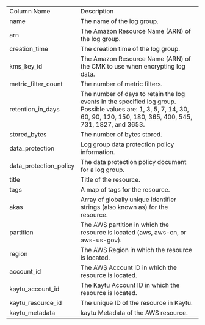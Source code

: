 <table>
	<tr><td>Column Name</td><td>Description</td></tr>
	<tr><td>name</td><td>The name of the log group.</td></tr>
	<tr><td>arn</td><td>The Amazon Resource Name (ARN) of the log group.</td></tr>
	<tr><td>creation_time</td><td>The creation time of the log group.</td></tr>
	<tr><td>kms_key_id</td><td>The Amazon Resource Name (ARN) of the CMK to use when encrypting log data.</td></tr>
	<tr><td>metric_filter_count</td><td>The number of metric filters.</td></tr>
	<tr><td>retention_in_days</td><td>The number of days to retain the log events in the specified log group. Possible values are: 1, 3, 5, 7, 14, 30, 60, 90, 120, 150, 180, 365, 400, 545, 731, 1827, and 3653.</td></tr>
	<tr><td>stored_bytes</td><td>The number of bytes stored.</td></tr>
	<tr><td>data_protection</td><td>Log group data protection policy information.</td></tr>
	<tr><td>data_protection_policy</td><td>The data protection policy document for a log group.</td></tr>
	<tr><td>title</td><td>Title of the resource.</td></tr>
	<tr><td>tags</td><td>A map of tags for the resource.</td></tr>
	<tr><td>akas</td><td>Array of globally unique identifier strings (also known as) for the resource.</td></tr>
	<tr><td>partition</td><td>The AWS partition in which the resource is located (aws, aws-cn, or aws-us-gov).</td></tr>
	<tr><td>region</td><td>The AWS Region in which the resource is located.</td></tr>
	<tr><td>account_id</td><td>The AWS Account ID in which the resource is located.</td></tr>
	<tr><td>kaytu_account_id</td><td>The Kaytu Account ID in which the resource is located.</td></tr>
	<tr><td>kaytu_resource_id</td><td>The unique ID of the resource in Kaytu.</td></tr>
	<tr><td>kaytu_metadata</td><td>kaytu Metadata of the AWS resource.</td></tr>
</table>